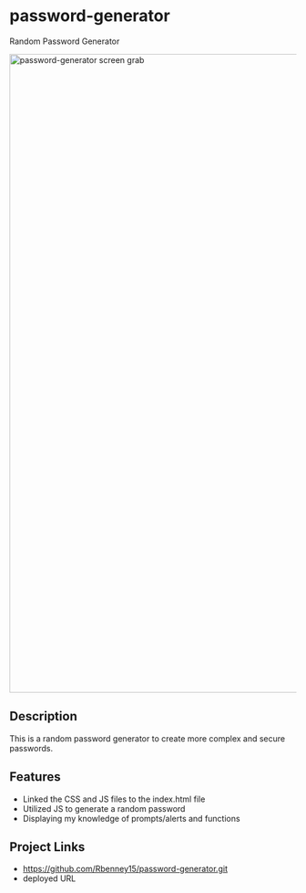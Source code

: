 # password-generator
Random Password Generator
 
<img width="1119" alt="password-generator screen grab" src="https://user-images.githubusercontent.com/98703735/157367869-5e7c08db-d5a8-45d9-880d-68d2feefa1b5.png">

 ## Description
 This is a random password generator to create more complex and secure passwords. 
 
 ## Features
 * Linked the CSS and JS files to the index.html file
 * Utilized JS to generate a random password
 * Displaying my knowledge of prompts/alerts and functions

## Project Links
* https://github.com/Rbenney15/password-generator.git
* deployed URL
